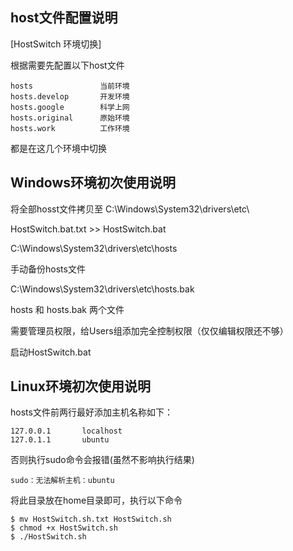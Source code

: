 ## host文件配置说明

[HostSwitch 环境切换]

根据需要先配置以下host文件
```
hosts               当前环境
hosts.develop       开发环境
hosts.google        科学上网
hosts.original      原始环境
hosts.work          工作环境
```
都是在这几个环境中切换


## Windows环境初次使用说明

将全部hosst文件拷贝至 C:\Windows\System32\drivers\etc\

HostSwitch.bat.txt >> HostSwitch.bat

C:\Windows\System32\drivers\etc\hosts

手动备份hosts文件

C:\Windows\System32\drivers\etc\hosts.bak


hosts 和 hosts.bak 两个文件

需要管理员权限，给Users组添加完全控制权限（仅仅编辑权限还不够）

启动HostSwitch.bat


## Linux环境初次使用说明

hosts文件前两行最好添加主机名称如下：
```
127.0.0.1       localhost
127.0.1.1       ubuntu
```

否则执行sudo命令会报错(虽然不影响执行结果)
```
sudo：无法解析主机：ubuntu
```

将此目录放在home目录即可，执行以下命令
```
$ mv HostSwitch.sh.txt HostSwitch.sh
$ chmod +x HostSwitch.sh
$ ./HostSwitch.sh
```
